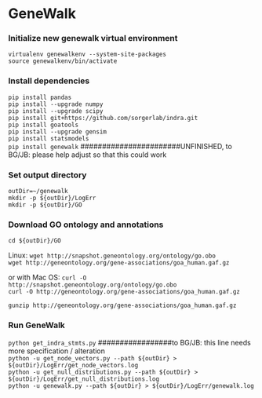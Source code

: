# GeneWalk

### Initialize new genewalk virtual environment
`virtualenv genewalkenv --system-site-packages`  
`source genewalkenv/bin/activate`

### Install dependencies
`pip install pandas`  
`pip install --upgrade numpy`  
`pip install --upgrade scipy`  
`pip install git+https://github.com/sorgerlab/indra.git`  
`pip install goatools`  
`pip install --upgrade gensim`  
`pip install statsmodels`  
`pip install genewalk` #######################UNFINISHED, to BG/JB: please help adjust so that this could work 

### Set output directory
`outDir=~/genewalk`  
`mkdir -p ${outDir}/LogErr`  
`mkdir -p ${outDir}/GO`

### Download GO ontology and annotations
`cd ${outDir}/GO`

Linux:  `wget http://snapshot.geneontology.org/ontology/go.obo`  
`wget http://geneontology.org/gene-associations/goa_human.gaf.gz`

or with Mac OS:  `curl -O http://snapshot.geneontology.org/ontology/go.obo`  
`curl -O http://geneontology.org/gene-associations/goa_human.gaf.gz`

`gunzip http://geneontology.org/gene-associations/goa_human.gaf.gz`

### Run GeneWalk
`python get_indra_stmts.py` #################to BG/JB: this line needs more specification / alteration  
`python -u get_node_vectors.py --path ${outDir} > ${outDir}/LogErr/get_node_vectors.log`  
`python -u get_null_distributions.py --path ${outDir} > ${outDir}/LogErr/get_null_distributions.log`  
`python -u genewalk.py --path ${outDir} > ${outDir}/LogErr/genewalk.log`